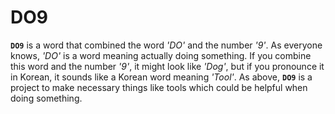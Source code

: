 DO9
===

**`DO9`** is a word that combined the word *'DO'* and the number *'9'*.
As everyone knows, *'DO'* is a word meaning actually doing something.
If you combine this word and the number *'9'*, it might look like *'Dog'*,
but if you pronounce it in Korean, it sounds like a Korean word meaning *'Tool'*.
As above, **`DO9`** is a project to make necessary things like tools which could be helpful when doing something.

